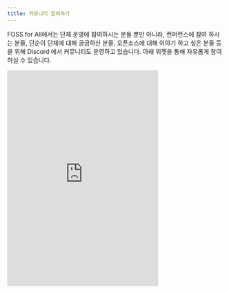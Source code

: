 ```yaml
---
title: 커뮤니티 참여하기
---
```


FOSS for All에서는 단체 운영에 참여하시는 분들 뿐만 아니라, 컨퍼런스에 참여 하시는 분들, 단순이 단체에 대해 궁금하신 분들, 오픈소스에 대해 이야기 하고 싶은 분들 등을 위해 Discord 에서 커뮤니티도 운영하고 있습니다. 아래 위젯을 통해 자유롭게 참여하실 수 있습니다.

<iframe src="https://discord.com/widget?id=1317832375375233034&theme=dark" width="350" height="500" allowtransparency="true" frameborder="0" sandbox="allow-popups allow-popups-to-escape-sandbox allow-same-origin allow-scripts"></iframe>
